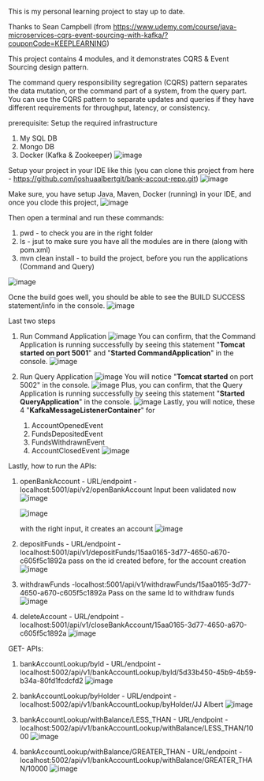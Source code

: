 This is my personal learning project to stay up to date.

Thanks to Sean Campbell
(from https://www.udemy.com/course/java-microservices-cqrs-event-sourcing-with-kafka/?couponCode=KEEPLEARNING)

This project contains 4 modules, and it demonstrates CQRS & Event Sourcing design pattern.

The command query responsibility segregation (CQRS) pattern separates the data mutation, or the command part of a system, from the query part. 
You can use the CQRS pattern to separate updates and queries if they have different requirements for throughput, latency, or consistency.

prerequisite: Setup the required infrastructure 
1. My SQL DB
2. Mongo DB
3. Docker (Kafka & Zookeeper)
![image](https://github.com/joshuaalbertgit/bank-accout-repo/assets/33743519/08423ef5-966c-4eaa-aee2-bd400277eafd)


Setup your project in your IDE like this (you can clone this project from here - https://github.com/joshuaalbertgit/bank-accout-repo.git) 
![image](https://github.com/joshuaalbertgit/bank-accout-repo/assets/33743519/0ab9ed52-8fa5-47b6-b041-4ef73355783c)

Make sure, you have setup Java, Maven, Docker (running) in your IDE, and once you clode this project, 
![image](https://github.com/joshuaalbertgit/bank-accout-repo/assets/33743519/71579419-6344-4b86-89aa-a50c0bd47c52)

Then open a terminal and run these commands: 
1. pwd - to check you are in the right folder
2. ls  - jsut to make sure you have all the modules are in there (along with pom.xml)
3. mvn clean install - to build the project, before you run the applications (Command and Query)

![image](https://github.com/joshuaalbertgit/bank-accout-repo/assets/33743519/134d7dad-53d2-40dd-98d9-5cd640dab71f)

Ocne the build goes well, you should be able to see the BUILD SUCCESS statement/info in the console.
![image](https://github.com/joshuaalbertgit/bank-accout-repo/assets/33743519/a5888ac4-12a6-4c73-85ce-c9b09ffccfca)

Last two steps
1. Run Command Application
   ![image](https://github.com/joshuaalbertgit/bank-accout-repo/assets/33743519/0315c269-daa5-491e-b552-58ddaf91f089)
   You can confirm, that the Command Application is running successfully by seeing this statement "**Tomcat started on port 5001**" and "**Started CommandApplication**" in the console.
   ![image](https://github.com/joshuaalbertgit/bank-accout-repo/assets/33743519/d4086e73-b7f5-4629-91be-381d8c92ce7f)


3. Run Query Application
   ![image](https://github.com/joshuaalbertgit/bank-accout-repo/assets/33743519/6dc4cf94-7bf2-4e51-83c8-aebc74654f9a)
   You will notice "**Tomcat started** on port 5002" in the console.
   ![image](https://github.com/joshuaalbertgit/bank-accout-repo/assets/33743519/f47397e7-0272-4144-b34c-5e78865f8273)
   Plus, you can confirm, that the Query Application is running successfully by seeing this statement "**Started QueryApplication**" in the console.
   ![image](https://github.com/joshuaalbertgit/bank-accout-repo/assets/33743519/3364e378-2848-4e10-94a3-3118cbc0eb40)
   Lastly, you will notice, these 4 "**KafkaMessageListenerContainer**" for
   1. AccountOpenedEvent
   2. FundsDepositedEvent
   3. FundsWithdrawnEvent
   4. AccountClosedEvent
   ![image](https://github.com/joshuaalbertgit/bank-accout-repo/assets/33743519/0aeeeeac-dfb8-4958-b665-4139a78ba301)
   
Lastly, how to run the APIs:
1. openBankAccount - URL/endpoint - localhost:5001/api/v2/openBankAccount
   Input been validated now
   ![image](https://github.com/joshuaalbertgit/bank-accout-repo/assets/33743519/27339bc7-3c8d-4022-8a02-014aa9e0cb1f)
   
   ![image](https://github.com/joshuaalbertgit/bank-accout-repo/assets/33743519/5c1aa928-a7d7-4801-9e69-21c705e7f8c5)

   with the right input, it creates an account
   ![image](https://github.com/joshuaalbertgit/bank-accout-repo/assets/33743519/d13e9932-26e7-45d9-843f-aee7d555a14c)

2. depositFunds - URL/endpoint - localhost:5001/api/v1/depositFunds/15aa0165-3d77-4650-a670-c605f5c1892a
   pass on the id created before, for the account creation
   ![image](https://github.com/joshuaalbertgit/bank-accout-repo/assets/33743519/dc81d82b-c70f-4c80-a3fa-8ee1737aae65)
   
3. withdrawFunds -localhost:5001/api/v1/withdrawFunds/15aa0165-3d77-4650-a670-c605f5c1892a
   Pass on the same Id to withdraw funds
   ![image](https://github.com/joshuaalbertgit/bank-accout-repo/assets/33743519/68b0aa06-3842-4c12-b261-a148358bd2ef)
   
4. deleteAccount - URL/endpoint - localhost:5001/api/v1/closeBankAccount/15aa0165-3d77-4650-a670-c605f5c1892a
   ![image](https://github.com/joshuaalbertgit/bank-accout-repo/assets/33743519/e92c115d-b753-47b5-8583-5e20fcbf4821)

GET- APIs:
1. bankAccountLookup/byId - URL/endpoint - localhost:5002/api/v1/bankAccountLookup/byId/5d33b450-45b9-4b59-b34a-80fd1fcdcfd2
   ![image](https://github.com/joshuaalbertgit/bank-accout-repo/assets/33743519/0645ef53-9d03-43d2-b79f-485c92af8203)

2. bankAccountLookup/byHolder - URL/endpoint - localhost:5002/api/v1/bankAccountLookup/byHolder/JJ Albert
   ![image](https://github.com/joshuaalbertgit/bank-accout-repo/assets/33743519/250488c6-e555-451c-b93e-55ba7a7347e3)
   
3. bankAccountLookup/withBalance/LESS_THAN - URL/endpoint - localhost:5002/api/v1/bankAccountLookup/withBalance/LESS_THAN/1000
   ![image](https://github.com/joshuaalbertgit/bank-accout-repo/assets/33743519/532c88d1-e70e-4261-b248-030dda012eab)

4. bankAccountLookup/withBalance/GREATER_THAN - URL/endpoint - localhost:5002/api/v1/bankAccountLookup/withBalance/GREATER_THAN/10000
   ![image](https://github.com/joshuaalbertgit/bank-accout-repo/assets/33743519/ef0606e3-ff55-4f96-a40d-47f9ccb31fbb)







